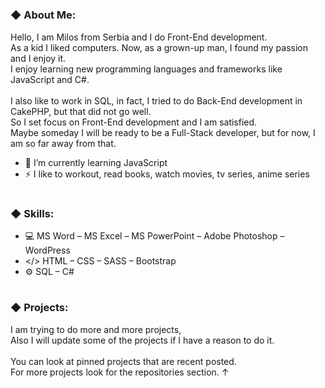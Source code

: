 #
### ◆ About Me:
Hello, I am Milos from Serbia and I do Front-End development. <br>
As a kid I liked computers. Now, as a grown-up man, I found my passion and I enjoy it. <br>
I enjoy learning new programming languages and frameworks like JavaScript and C#. <br> <br>
I also like to work in SQL, in fact, I tried to do Back-End development in CakePHP, but that did not go well. <br>
So I set focus on Front-End development and I am satisfied. <br>
Maybe someday I will be ready to be a Full-Stack developer, but for now, I am so far away from that. <br>
- 🧩 I’m currently learning JavaScript
- ⚡ I like to workout, read books, watch movies, tv series, anime series
#
### ◆ Skills:
- 💻 MS Word – MS Excel – MS PowerPoint – Adobe Photoshop – WordPress
- </> HTML – CSS – SASS – Bootstrap
- ⚙ SQL – C#
#
### ◆ Projects:
I am trying to do more and more projects, <br>
Also I will update some of the projects if I have a reason to do it. <br> <br>
You can look at pinned projects that are recent posted. <br>
For more projects look for the repositories section. ↑
#
